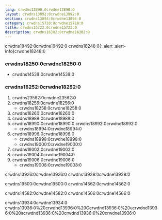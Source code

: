 ```yaml
---
lang: crwdns13890:0crwdne13890:0
layout: crwdns13892:0crwdne13892:0
section: crwdns13894:0crwdne13894:0
category: crwdns15720:0crwdne15720:0
title: crwdns15722:0crwdne15722:0
description: crwdns16302:0crwdne16302:0
---
```


crwdns19492:0crwdne19492:0
crwdns18248:0{:.alert .alert-info}crwdne18248:0

### crwdns18250:0crwdne18250:0
- crwdns14538:0crwdne14538:0

### crwdns18252:0crwdne18252:0
1. crwdns23562:0crwdne23562:0
1. crwdns18256:0crwdne18256:0
   - crwdns18258:0crwdne18258:0
1. crwdns18260:0crwdne18260:0
1. crwdns18988:0crwdne18988:0
1. crwdns18990:0crwdne18990:0 crwdns18992:0crwdne18992:0
   - crwdns18994:0crwdne18994:0
1. crwdns18996:0crwdne18996:0
   - crwdns18998:0crwdne18998:0
   - crwdns19000:0crwdne19000:0
1. crwdns19002:0crwdne19002:0
1. crwdns19004:0crwdne19004:0
1. crwdns19006:0crwdne19006:0
   - crwdns19008:0crwdne19008:0

crwdns13926:0crwdne13926:0 crwdns13928:0crwdne13928:0

crwdns19500:0crwdne19500:0 crwdns14562:0crwdne14562:0

crwdns14582:0crwdne14582:0 crwdns14566:0crwdne14566:0

crwdns13934:0crwdne13934:0 crwdns13936:0%20crwdnd13936:0%20Ccrwdnd13936:0%20ucrwdnd13936:0%20scrwdnd13936:0%20crwdnd13936:0%20crwdne13936:0
